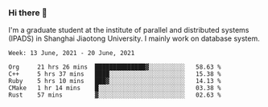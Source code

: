 ### Hi there 👋

I'm a graduate student at the institute of parallel and distributed systems (IPADS) in Shanghai Jiaotong University. I mainly work on database system.

<!--START_SECTION:waka-->
```text
Week: 13 June, 2021 - 20 June, 2021

Org     21 hrs 26 mins  ██████████████▓░░░░░░░░░░   58.63 % 
C++     5 hrs 37 mins   ████░░░░░░░░░░░░░░░░░░░░░   15.38 % 
Ruby    5 hrs 10 mins   ███▓░░░░░░░░░░░░░░░░░░░░░   14.13 % 
CMake   1 hr 14 mins    █░░░░░░░░░░░░░░░░░░░░░░░░   03.38 % 
Rust    57 mins         ▓░░░░░░░░░░░░░░░░░░░░░░░░   02.63 % 
```
<!--END_SECTION:waka-->

<!--
**yqmmm/yqmmm** is a ✨ _special_ ✨ repository because its `README.md` (this file) appears on your GitHub profile.

Here are some ideas to get you started:

- 🔭 I’m currently working on ...
- 🌱 I’m currently learning ...
- 👯 I’m looking to collaborate on ...
- 🤔 I’m looking for help with ...
- 💬 Ask me about ...
- 📫 How to reach me: ...
- 😄 Pronouns: ...
- ⚡ Fun fact: ...
-->
